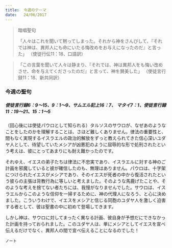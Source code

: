 ```yaml
---
title:  今週のテーマ
date:   24/06/2017
---
```


> <p>暗唱聖句</p>
> 「人々はこれを聞いて黙ってしまった。それから神をさんびして、『それでは神は、異邦人にも命にいたる悔改めをお与えになったのだ』と言った」	（使徒行伝11：18、口語訳）

> <p></p>
> 「この言葉を聞いて人々は静まり、『それでは、神は異邦人をも悔い改めさせ、命を与えてくださったのだ』と言って、神を賛美した」	（使徒言行録11：18、新共同訳）

### 今週の聖句

#####	使徒言行録6：9～15、9：1～9、サムエル記上16：7、	マタイ7：1、使徒言行録11：19～21、15：1～5

（回心後には使徒パウロとして知られる）タルソスのサウロが、なぜあのようなことをしたのかを理解することは、さほど難しくありません。律法の重要性と、間もなく実現するイスラエルの政治的解放をずっと教えられてきた信心深いユダヤ人として、待望していたメシアが凶悪犯のように屈辱的な形で処刑されたという考えは、彼にとってあまりにも耐え難かったのです。

それゆえ、イエスの弟子たちは律法に不忠実であり、イスラエルに対する神のご計画を邪魔していると彼が確信したのも、無理はありません。パウロは、十字架につけられたイエスがメシアであり、そのイエスが死者の中から復活されたという彼らの主張は背教行為に等しいと考えました。そのような馬鹿げたことや、そのような考えを捨てない者たちには、我慢がなりませんでした。サウロは、イスラエルからこのような信仰を一掃するために、神の代理人になろう、と心に決めました。こういうわけで、イエスをメシアと信じる同胞のユダヤ人を激しく迫害する者として、彼は聖書の中に初めて登場してきます。

しかし神は、サウロに対してまったく異なる計画、彼自身が予想だにできなかった計画を持っておられました。このユダヤ人は、単にメシアとしてイエスを宣べ伝えるだけでなく、異邦人の間で宣べ伝えることになるのでした！

`ノート`
